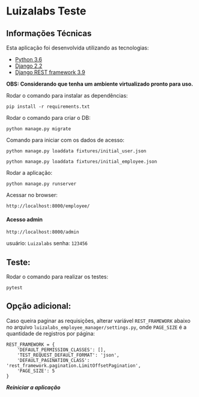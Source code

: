 # Luizalabs Teste

## Informações Técnicas

Esta aplicação foi desenvolvida utilizando as tecnologias:

* [Python 3.6](https://www.python.org/)
* [Django 2.2](https://www.djangoproject.com/)
* [Django REST framework 3.9](https://www.django-rest-framework.org/)

**OBS: Considerando que tenha um ambiente virtualizado pronto para uso.**

Rodar o comando para instalar as dependências:

```
pip install -r requirements.txt
```

Rodar o comando para criar o DB:
```
python manage.py migrate
```

Comando para iniciar com os dados de acesso:
```
python manage.py loaddata fixtures/initial_user.json
```
```
python manage.py loaddata fixtures/initial_employee.json
```

Rodar a aplicação:
```
python manage.py runserver
```

Acessar no browser:

`http://localhost:8000/employee/`

#### Acesso admin ####

`http://localhost:8000/admin`

usuário: `Luizalabs`
senha: `123456`

## Teste:

Rodar o comando para realizar os testes:
```
pytest
```

## Opção adicional:

Caso queira paginar as requisições, alterar variável `REST_FRAMEWORK` abaixo no arquivo `luizalabs_employee_manager/settings.py`, onde `PAGE_SIZE` é a quantidade de registros por página:
```
REST_FRAMEWORK = {
    'DEFAULT_PERMISSION_CLASSES': [],
    'TEST_REQUEST_DEFAULT_FORMAT': 'json',
    'DEFAULT_PAGINATION_CLASS': 'rest_framework.pagination.LimitOffsetPagination',
    'PAGE_SIZE': 5
}
```
***Reiniciar a aplicação***
